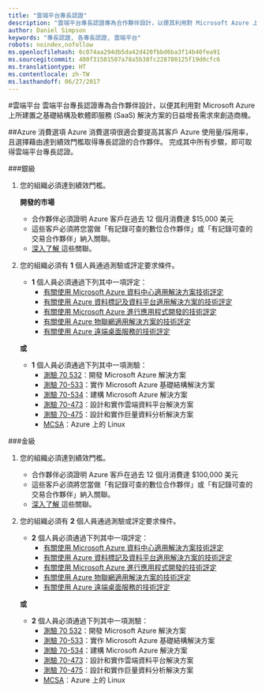 ```yaml
---
title: "雲端平台專長認證"
description: "雲端平台專長認證專為合作夥伴設計，以便其利用對 Microsoft Azure 上所建置之基礎結構及軟體即服務 (SaaS) 解決方案的日益增長需求來創造商機。"
author: Daniel Simpson
keywords: "專長認證, 各專長認證, 雲端平台"
robots: noindex,nofollow
ms.openlocfilehash: 6c074aa294db5da42d420fbbd6ba3f14b40fea91
ms.sourcegitcommit: 400f31501507a78a5b38fc228780125f19d0cfc6
ms.translationtype: HT
ms.contentlocale: zh-TW
ms.lasthandoff: 06/27/2017
---
```

#<a name="cloud-platform"></a>雲端平台
雲端平台專長認證專為合作夥伴設計，以便其利用對 Microsoft Azure 上所建置之基礎結構及軟體即服務 (SaaS) 解決方案的日益增長需求來創造商機。

##<a name="azure-consumption-option"></a>Azure 消費選項
Azure 消費選項很適合要提高其客戶 Azure 使用量/採用率，且選擇藉由達到績效門檻取得專長認證的合作夥伴。 完成其中所有步驟，即可取得雲端平台專長認證。

###<a name="silver"></a>銀級

1. 您的組織必須達到績效門檻。

    **開發的市場**
    
    - 合作夥伴必須證明 Azure 客戶在過去 12 個月消費達 $15,000 美元
    - 這些客戶必須將您當做「有記錄可查的數位合作夥伴」或「有記錄可查的交易合作夥伴」納入關聯。
    - [深入了解 ](https://partner.microsoft.com/en-us/membership/digital-partner-of-record)這些關聯。  
  
2. 您的組織必須有 **1** 個人員通過測驗或評定要求條件。

    - **1** 個人員必須通過下列其中一項評定：
        - [有關使用 Microsoft Azure 資料中心適用解決方案技術評定](https://partneruniversity.microsoft.com/?whr=uri:MicrosoftAccount&courseId=13736&scoId=N3FXNd7VB_8805299994)
        - [有關使用 Azure 資料標記及資料平台適用解決方案的技術評定](https://partneruniversity.microsoft.com/?whr=uri:MicrosoftAccount&courseId=13735&scoId=eOi68a7VB_1905299994)
        - [有關使用 Microsoft Azure 進行應用程式開發的技術評定](https://partneruniversity.microsoft.com/?whr=uri:MicrosoftAccount&courseId=13979&scoId=enD8qylbB_9305299993)
        - [有關使用 Azure 物聯網適用解決方案的技術評定](https://partneruniversity.microsoft.com/?whr=uri:MicrosoftAccount&courseId=16252&scoId=ABMqsgVLC_4605996570)
        - [有關使用 Azure 遠端桌面服務的技術評定](https://partneruniversity.microsoft.com/?whr=uri:MicrosoftAccount&courseId=16571&scoId=R4xnMbpgC_3505996570)

    **或**

    - **1** 個人員必須通過下列其中一項測驗：
        - [測驗 70 532](https://www.microsoft.com/en-us/learning/exam-70-532.aspx)：開發 Microsoft Azure 解決方案
        - [測驗 70-533](https://www.microsoft.com/en-us/learning/exam-70-533.aspx)：實作 Microsoft Azure 基礎結構解決方案
        - [測驗 70-534](https://www.microsoft.com/en-us/learning/exam-70-534.aspx)：建構 Microsoft Azure 解決方案
        - [測驗 70-473](https://www.microsoft.com/en-us/learning/exam-70-473.aspx)：設計和實作雲端資料平台解決方案
        - [測驗 70-475](https://www.microsoft.com/en-us/learning/exam-70-475.aspx)：設計和實作巨量資料分析解決方案
        - [MCSA](https://www.microsoft.com/en-us/learning/mcsa-linux-azure-certification.aspx)：Azure 上的 Linux

###<a name="gold"></a>金級

1. 您的組織必須達到績效門檻。

    - 合作夥伴必須證明 Azure 客戶在過去 12 個月消費達 $100,000 美元
    - 這些客戶必須將您當做「有記錄可查的數位合作夥伴」或「有記錄可查的交易合作夥伴」納入關聯。
    - [深入了解 ](https://partner.microsoft.com/en-us/membership/digital-partner-of-record)這些關聯。

2. 您的組織必須有 **2** 個人員通過測驗或評定要求條件。

    - **2** 個人員必須通過下列其中一項評定：
        - [有關使用 Microsoft Azure 資料中心適用解決方案技術評定](https://partneruniversity.microsoft.com/?whr=uri:MicrosoftAccount&courseId=13736&scoId=N3FXNd7VB_8805299994)
        - [有關使用 Azure 資料標記及資料平台適用解決方案的技術評定](https://partneruniversity.microsoft.com/?whr=uri:MicrosoftAccount&courseId=13735&scoId=eOi68a7VB_1905299994)
        - [有關使用 Microsoft Azure 進行應用程式開發的技術評定](https://partneruniversity.microsoft.com/?whr=uri:MicrosoftAccount&courseId=13979&scoId=enD8qylbB_9305299993)
        - [有關使用 Azure 物聯網適用解決方案的技術評定](https://partneruniversity.microsoft.com/?whr=uri:MicrosoftAccount&courseId=16252&scoId=ABMqsgVLC_4605996570)
        - [有關使用 Azure 遠端桌面服務的技術評定](https://partneruniversity.microsoft.com/?whr=uri:MicrosoftAccount&courseId=16571&scoId=R4xnMbpgC_3505996570)

    **或**

    - **2** 個人員必須通過下列其中一項測驗：
        - [測驗 70 532](https://www.microsoft.com/en-us/learning/exam-70-532.aspx)：開發 Microsoft Azure 解決方案
        - [測驗 70-533](https://www.microsoft.com/en-us/learning/exam-70-533.aspx)：實作 Microsoft Azure 基礎結構解決方案
        - [測驗 70-534](https://www.microsoft.com/en-us/learning/exam-70-534.aspx)：建構 Microsoft Azure 解決方案
        - [測驗 70-473](https://www.microsoft.com/en-us/learning/exam-70-473.aspx)：設計和實作雲端資料平台解決方案
        - [測驗 70-475](https://www.microsoft.com/en-us/learning/exam-70-475.aspx)：設計和實作巨量資料分析解決方案
        - [MCSA](https://www.microsoft.com/en-us/learning/mcsa-linux-azure-certification.aspx)：Azure 上的 Linux

